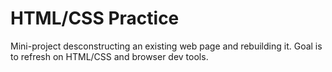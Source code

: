 # HTML/CSS Practice
Mini-project desconstructing an existing web page and rebuilding it. 
Goal is to refresh on HTML/CSS and browser dev tools.
